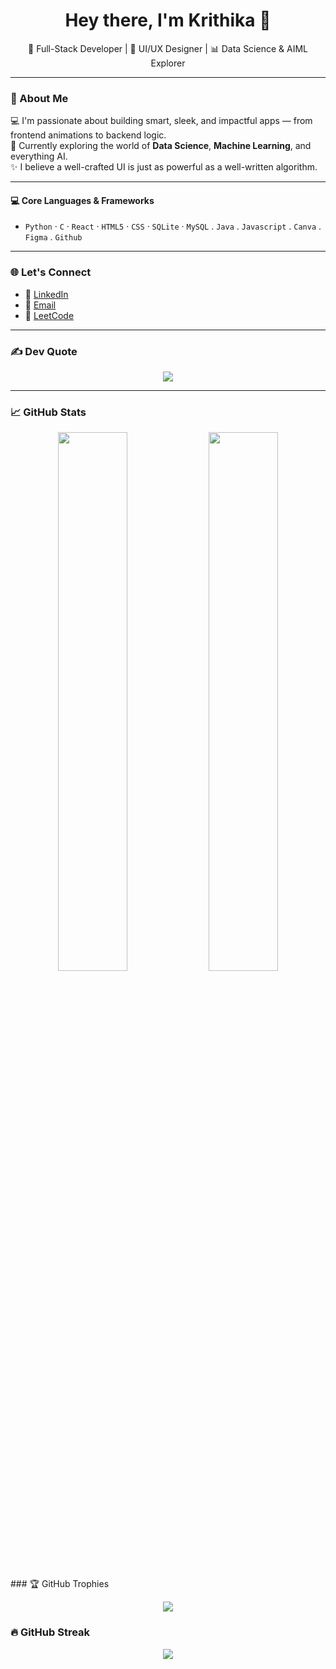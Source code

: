 <h1 align="center">Hey there, I'm Krithika 👋</h1>

<p align="center">
  🔧 Full-Stack Developer | 🎨 UI/UX Designer | 📊 Data Science & AIML Explorer
</p>

---

### 🚀 About Me

💻 I'm passionate about building smart, sleek, and impactful apps — from frontend animations to backend logic.  
🧠 Currently exploring the world of **Data Science**, **Machine Learning**, and everything AI.  
✨ I believe a well-crafted UI is just as powerful as a well-written algorithm.  

---

#### 💻 Core Languages & Frameworks
- `Python` · `C` · `React` · `HTML5` · `CSS` · `SQLite` · `MySQL` . `Java` . `Javascript` . `Canva` . `Figma` . `Github`

---


### 🌐 Let's Connect

- 💼 [LinkedIn](https://www.linkedin.com/in/krithika-h-shettigar/)
- 📧 [Email](krithikahs14@gmail.com)
- 🧠 [LeetCode](https://leetcode.com/u/Krithika_H_S/)

---

### ✍️ Dev Quote

<p align="center">
  <img src="https://quotes-github-readme.vercel.app/api?type=horizontal&theme=radical" />
</p>

---

### 📈 GitHub Stats

<div align="center">
  <img src="https://github-readme-stats.vercel.app/api?username=KrithikaHS&show_icons=true&theme=radical" width="47%" />
  <img src="https://github-readme-stats.vercel.app/api/top-langs/?username=KrithikaHS&layout=compact&theme=radical" width="47%" />
</div>
### 🏆 GitHub Trophies

<p align="center">
  <img src="https://github-profile-trophy.vercel.app/?username=KrithikaHS&theme=darkhub&column=7" />
</p>

### 🔥 GitHub Streak

<p align="center">
  <img src="https://streak-stats.demolab.com?user=KrithikaHS&theme=tokyonight&border_radius=10" />
</p>
